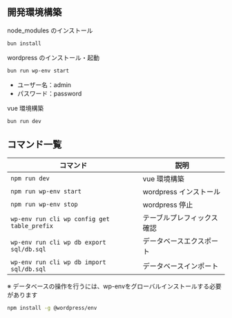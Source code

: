 ## 開発環境構築

node_modules のインストール
```bash
bun install
```

wordpress のインストール・起動
```bash
bun run wp-env start
```
- ユーザー名：admin
- パスワード：password

vue 環境構築
```bash
bun run dev
```

## コマンド一覧

| コマンド | 説明 |
| --- | --- |
| `npm run dev` | vue 環境構築 |
| `npm run wp-env start` | wordpress インストール |
| `npm run wp-env stop` | wordpress 停止 |
| `wp-env run cli wp config get table_prefix` | テーブルプレフィックス確認 |
| `wp-env run cli wp db export sql/db.sql` | データベースエクスポート |
| `wp-env run cli wp db import sql/db.sql` | データベースインポート |

※ データベースの操作を行うには、wp-envをグローバルインストールする必要があります
```bash
npm install -g @wordpress/env
```
